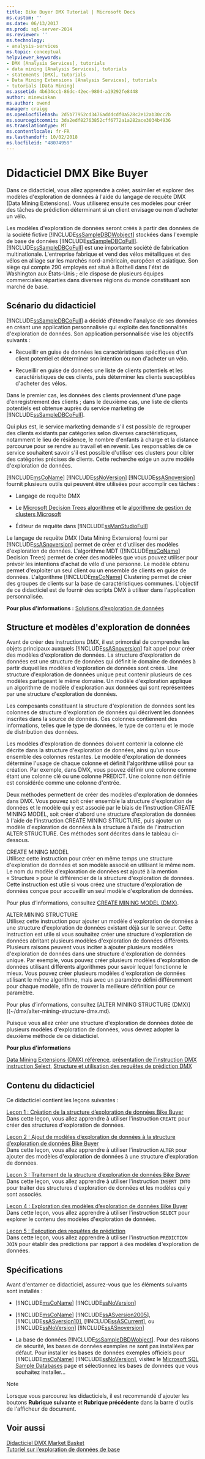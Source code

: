 ```yaml
---
title: Bike Buyer DMX Tutorial | Microsoft Docs
ms.custom: ''
ms.date: 06/13/2017
ms.prod: sql-server-2014
ms.reviewer: ''
ms.technology:
- analysis-services
ms.topic: conceptual
helpviewer_keywords:
- DMX [Analysis Services], tutorials
- data mining [Analysis Services], tutorials
- statements [DMX], tutorials
- Data Mining Extensions [Analysis Services], tutorials
- tutorials [Data Mining]
ms.assetid: 4b634cc1-86dc-42ec-9804-a19292fe8448
author: minewiskan
ms.author: owend
manager: craigg
ms.openlocfilehash: 2d5b77952cd3476adddcdf0a528c2e12ab30cc2b
ms.sourcegitcommit: 3da2edf82763852cff6772a1a282ace3034b4936
ms.translationtype: MT
ms.contentlocale: fr-FR
ms.lasthandoff: 10/02/2018
ms.locfileid: "48074959"
---
```

# <a name="bike-buyer-dmx-tutorial"></a>Didacticiel DMX Bike Buyer
  Dans ce didacticiel, vous allez apprendre à créer, assimiler et explorer des modèles d'exploration de données à l'aide du langage de requête DMX (Data Mining Extensions). Vous utiliserez ensuite ces modèles pour créer des tâches de prédiction déterminant si un client envisage ou non d'acheter un vélo.  
  
 Les modèles d'exploration de données seront créés à partir des données de la société fictive [!INCLUDE[ssSampleDBDWobject](../includes/sssampledbdwobject-md.md)] stockées dans l'exemple de base de données [!INCLUDE[ssSampleDBCoFull](../includes/sssampledbcofull-md.md)]. [!INCLUDE[ssSampleDBCoFull](../includes/sssampledbcofull-md.md)] est une importante société de fabrication multinationale. L'entreprise fabrique et vend des vélos métalliques et des vélos en alliage sur les marchés nord-américain, européen et asiatique. Son siège qui compte 290 employés est situé à Bothell dans l'état de Washington aux États-Unis ; elle dispose de plusieurs équipes commerciales réparties dans diverses régions du monde constituant son marché de base.  
  
## <a name="tutorial-scenario"></a>Scénario du didacticiel  
 [!INCLUDE[ssSampleDBCoFull](../includes/sssampledbcofull-md.md)] a décidé d'étendre l'analyse de ses données en créant une application personnalisée qui exploite des fonctionnalités d'exploration de données. Son application personnalisée vise les objectifs suivants :  
  
-   Recueillir en guise de données les caractéristiques spécifiques d'un client potentiel et déterminer son intention ou non d'acheter un vélo.  
  
-   Recueillir en guise de données une liste de clients potentiels et les caractéristiques de ces clients, puis déterminer les clients susceptibles d'acheter des vélos.  
  
 Dans le premier cas, les données des clients proviennent d'une page d'enregistrement des clients ; dans le deuxième cas, une liste de clients potentiels est obtenue auprès du service marketing de [!INCLUDE[ssSampleDBCoFull](../includes/sssampledbcofull-md.md)].  
  
 Qui plus est, le service marketing demande s'il est possible de regrouper des clients existants par catégories selon diverses caractéristiques, notamment le lieu de résidence, le nombre d'enfants à charge et la distance parcourue pour se rendre au travail et en revenir. Les responsables de ce service souhaitent savoir s'il est possible d'utiliser ces clusters pour cibler des catégories précises de clients. Cette recherche exige un autre modèle d'exploration de données.  
  
 [!INCLUDE[msCoName](../includes/msconame-md.md)] [!INCLUDE[ssNoVersion](../includes/ssnoversion-md.md)] [!INCLUDE[ssASnoversion](../includes/ssasnoversion-md.md)] fournit plusieurs outils qui peuvent être utilisées pour accomplir ces tâches :  
  
-   Langage de requête DMX  
  
-   Le [Microsoft Decision Trees algorithme](../../2014/analysis-services/data-mining/microsoft-decision-trees-algorithm.md) et le [algorithme de gestion de clusters Microsoft](../../2014/analysis-services/data-mining/microsoft-clustering-algorithm.md)  
  
-   Éditeur de requête dans [!INCLUDE[ssManStudioFull](../includes/ssmanstudiofull-md.md)]  
  
 Le langage de requête DMX (Data Mining Extensions) fourni par [!INCLUDE[ssASnoversion](../includes/ssasnoversion-md.md)] permet de créer et d'utiliser des modèles d'exploration de données. L'algorithme MDT ([!INCLUDE[msCoName](../includes/msconame-md.md)] Decision Trees) permet de créer des modèles que vous pouvez utiliser pour prévoir les intentions d'achat de vélo d'une personne. Le modèle obtenu permet d'exploiter un seul client ou un ensemble de clients en guise de données. L'algorithme [!INCLUDE[msCoName](../includes/msconame-md.md)] Clustering permet de créer des groupes de clients sur la base de caractéristiques communes. L'objectif de ce didacticiel est de fournir des scripts DMX à utiliser dans l'application personnalisée.  
  
 **Pour plus d’informations :** [Solutions d’exploration de données](../../2014/analysis-services/data-mining/data-mining-solutions.md)  
  
## <a name="mining-structure-and-mining-models"></a>Structure et modèles d'exploration de données  
 Avant de créer des instructions DMX, il est primordial de comprendre les objets principaux auxquels [!INCLUDE[ssASnoversion](../includes/ssasnoversion-md.md)] fait appel pour créer des modèles d'exploration de données. La structure d'exploration de données est une structure de données qui définit le domaine de données à partir duquel les modèles d'exploration de données sont créés. Une structure d'exploration de données unique peut contenir plusieurs de ces modèles partageant le même domaine. Un modèle d'exploration applique un algorithme de modèle d'exploration aux données qui sont représentées par une structure d'exploration de données.  
  
 Les composants constituant la structure d'exploration de données sont les colonnes de structure d'exploration de données qui décrivent les données inscrites dans la source de données. Ces colonnes contiennent des informations, telles que le type de données, le type de contenu et le mode de distribution des données.  
  
 Les modèles d'exploration de données doivent contenir la colonne clé décrite dans la structure d'exploration de données, ainsi qu'un sous-ensemble des colonnes restantes. Le modèle d'exploration de données détermine l'usage de chaque colonne et définit l'algorithme utilisé pour sa création. Par exemple, dans DMX, vous pouvez définir une colonne comme étant une colonne clé ou une colonne PREDICT. Une colonne non définie est considérée comme une colonne d'entrée.  
  
 Deux méthodes permettent de créer des modèles d'exploration de données dans DMX. Vous pouvez soit créer ensemble la structure d'exploration de données et le modèle qui y est associé par le biais de l'instruction CREATE MINING MODEL, soit créer d'abord une structure d'exploration de données à l'aide de l'instruction CREATE MINING STRUCTURE, puis ajouter un modèle d'exploration de données à la structure à l'aide de l'instruction ALTER STRUCTURE. Ces méthodes sont décrites dans le tableau ci-dessous.  
  
 CREATE MINING MODEL  
 Utilisez cette instruction pour créer en même temps une structure d'exploration de données et son modèle associé en utilisant le même nom. Le nom du modèle d'exploration de données est ajouté à la mention « Structure » pour le différencier de la structure d'exploration de données. Cette instruction est utile si vous créez une structure d'exploration de données conçue pour accueillir un seul modèle d'exploration de données.  
  
 Pour plus d’informations, consultez [CREATE MINING MODEL &#40;DMX&#41;](/sql/dmx/create-mining-model-dmx).  
  
 ALTER MINING STRUCTURE  
 Utilisez cette instruction pour ajouter un modèle d'exploration de données à une structure d'exploration de données existant déjà sur le serveur. Cette instruction est utile si vous souhaitez créer une structure d'exploration de données abritant plusieurs modèles d'exploration de données différents. Plusieurs raisons peuvent vous inciter à ajouter plusieurs modèles d'exploration de données dans une structure d'exploration de données unique. Par exemple, vous pouvez créer plusieurs modèles d'exploration de données utilisant différents algorithmes pour savoir lequel fonctionne le mieux. Vous pouvez créer plusieurs modèles d'exploration de données utilisant le même algorithme, mais avec un paramètre défini différemment pour chaque modèle, afin de trouver la meilleure définition pour ce paramètre.  
  
 Pour plus d’informations, consultez [ALTER MINING STRUCTURE &#40;DMX&#41;] ((~/dmx/alter-mining-structure-dmx.md).  
  
 Puisque vous allez créer une structure d'exploration de données dotée de plusieurs modèles d'exploration de données, vous devrez adopter la deuxième méthode de ce didacticiel.  
  
 **Pour plus d’informations**  
  
 [Data Mining Extensions &#40;DMX&#41; référence](/sql/dmx/data-mining-extensions-dmx-reference), [présentation de l’instruction DMX instruction Select](/sql/dmx/understanding-the-dmx-select-statement), [Structure et utilisation des requêtes de prédiction DMX](/sql/dmx/structure-and-usage-of-dmx-prediction-queries)  
  
## <a name="what-you-will-learn"></a>Contenu du didacticiel  
 Ce didacticiel contient les leçons suivantes :  
  
 [Leçon 1 : Création de la structure d’exploration de données Bike Buyer](../../2014/tutorials/lesson-1-creating-the-bike-buyer-mining-structure.md)  
 Dans cette leçon, vous allez apprendre à utiliser l'instruction `CREATE` pour créer des structures d'exploration de données.  
  
 [Leçon 2 : Ajout de modèles d’exploration de données à la structure d’exploration de données Bike Buyer](../../2014/tutorials/lesson-2-adding-mining-models-to-the-bike-buyer-mining-structure.md)  
 Dans cette leçon, vous allez apprendre à utiliser l'instruction `ALTER` pour ajouter des modèles d'exploration de données à une structure d'exploration de données.  
  
 [Leçon 3 : Traitement de la structure d’exploration de données Bike Buyer](../../2014/tutorials/lesson-3-processing-the-bike-buyer-mining-structure.md)  
 Dans cette leçon, vous allez apprendre à utiliser l'instruction `INSERT INTO` pour traiter des structures d'exploration de données et les modèles qui y sont associés.  
  
 [Leçon 4 : Exploration des modèles d’exploration de données Bike Buyer](../../2014/tutorials/lesson-4-browsing-the-bike-buyer-mining-models.md)  
 Dans cette leçon, vous allez apprendre à utiliser l'instruction `SELECT` pour explorer le contenu des modèles d'exploration de données.  
  
 [Leçon 5 : Exécution des requêtes de prédiction](../../2014/tutorials/lesson-5-executing-prediction-queries.md)  
 Dans cette leçon, vous allez apprendre à utiliser l'instruction `PREDICTION JOIN` pour établir des prédictions par rapport à des modèles d'exploration de données.  
  
## <a name="requirements"></a>Spécifications  
 Avant d'entamer ce didacticiel, assurez-vous que les éléments suivants sont installés :  
  
-   [!INCLUDE[msCoName](../includes/msconame-md.md)] [!INCLUDE[ssNoVersion](../includes/ssnoversion-md.md)]  
  
-   [!INCLUDE[msCoName](../includes/msconame-md.md)] [!INCLUDE[ssASversion2005](../includes/ssasversion2005-md.md)], [!INCLUDE[ssASversion10](../includes/ssasversion10-md.md)], [!INCLUDE[ssASCurrent](../includes/ssascurrent-md.md)], ou [!INCLUDE[ssNoVersion](../includes/ssnoversion-md.md)] [!INCLUDE[ssASnoversion](../includes/ssasnoversion-md.md)]  
  
-   La base de données [!INCLUDE[ssSampleDBDWobject](../includes/sssampledbdwobject-md.md)]. Pour des raisons de sécurité, les bases de données exemples ne sont pas installées par défaut. Pour installer les bases de données exemples officiels pour [!INCLUDE[msCoName](../includes/msconame-md.md)] [!INCLUDE[ssNoVersion](../includes/ssnoversion-md.md)], visitez le [Microsoft SQL Sample Databases](http://go.microsoft.com/fwlink/?LinkId=88417) page et sélectionnez les bases de données que vous souhaitez installer...  
  
> [!NOTE]  
>  Lorsque vous parcourez les didacticiels, il est recommandé d'ajouter les boutons **Rubrique suivante** et **Rubrique précédente** dans la barre d'outils de l'afficheur de document.  
  
## <a name="see-also"></a>Voir aussi  
 [Didacticiel DMX Market Basket](../../2014/tutorials/market-basket-dmx-tutorial.md)   
 [Tutoriel sur l’exploration de données de base](../../2014/tutorials/basic-data-mining-tutorial.md)  
  
  
